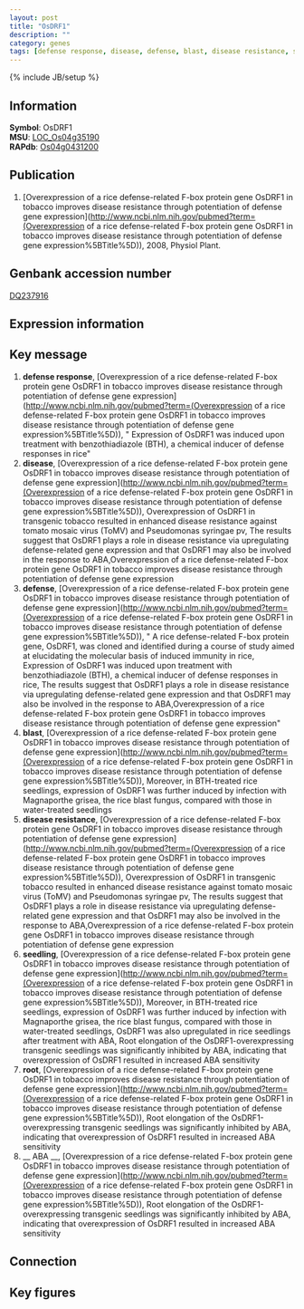 ```yaml
---
layout: post
title: "OsDRF1"
description: ""
category: genes
tags: [defense response, disease, defense, blast, disease resistance, seedling, root,  ABA ]
---
```

{% include JB/setup %}

## Information
__Symbol__: OsDRF1  
__MSU__: [LOC_Os04g35190](http://rice.plantbiology.msu.edu/cgi-bin/ORF_infopage.cgi?orf=LOC_Os04g35190)  
__RAPdb__: [Os04g0431200](http://rapdb.dna.affrc.go.jp/viewer/gbrowse_details/irgsp1?name=Os04g0431200)  

## Publication
1. [Overexpression of a rice defense-related F-box protein gene OsDRF1 in tobacco improves disease resistance through potentiation of defense gene expression](http://www.ncbi.nlm.nih.gov/pubmed?term=(Overexpression of a rice defense-related F-box protein gene OsDRF1 in tobacco improves disease resistance through potentiation of defense gene expression%5BTitle%5D)), 2008, Physiol Plant.

## Genbank accession number
[DQ237916](http://www.ncbi.nlm.nih.gov/nuccore/DQ237916)

## Expression information

## Key message
1. __defense response__, [Overexpression of a rice defense-related F-box protein gene OsDRF1 in tobacco improves disease resistance through potentiation of defense gene expression](http://www.ncbi.nlm.nih.gov/pubmed?term=(Overexpression of a rice defense-related F-box protein gene OsDRF1 in tobacco improves disease resistance through potentiation of defense gene expression%5BTitle%5D)), " Expression of OsDRF1 was induced upon treatment with benzothiadiazole (BTH), a chemical inducer of defense responses in rice"
2. __disease__, [Overexpression of a rice defense-related F-box protein gene OsDRF1 in tobacco improves disease resistance through potentiation of defense gene expression](http://www.ncbi.nlm.nih.gov/pubmed?term=(Overexpression of a rice defense-related F-box protein gene OsDRF1 in tobacco improves disease resistance through potentiation of defense gene expression%5BTitle%5D)),  Overexpression of OsDRF1 in transgenic tobacco resulted in enhanced disease resistance against tomato mosaic virus (ToMV) and Pseudomonas syringae pv, The results suggest that OsDRF1 plays a role in disease resistance via upregulating defense-related gene expression and that OsDRF1 may also be involved in the response to ABA,Overexpression of a rice defense-related F-box protein gene OsDRF1 in tobacco improves disease resistance through potentiation of defense gene expression
3. __defense__, [Overexpression of a rice defense-related F-box protein gene OsDRF1 in tobacco improves disease resistance through potentiation of defense gene expression](http://www.ncbi.nlm.nih.gov/pubmed?term=(Overexpression of a rice defense-related F-box protein gene OsDRF1 in tobacco improves disease resistance through potentiation of defense gene expression%5BTitle%5D)), " A rice defense-related F-box protein gene, OsDRF1, was cloned and identified during a course of study aimed at elucidating the molecular basis of induced immunity in rice, Expression of OsDRF1 was induced upon treatment with benzothiadiazole (BTH), a chemical inducer of defense responses in rice, The results suggest that OsDRF1 plays a role in disease resistance via upregulating defense-related gene expression and that OsDRF1 may also be involved in the response to ABA,Overexpression of a rice defense-related F-box protein gene OsDRF1 in tobacco improves disease resistance through potentiation of defense gene expression"
4. __blast__, [Overexpression of a rice defense-related F-box protein gene OsDRF1 in tobacco improves disease resistance through potentiation of defense gene expression](http://www.ncbi.nlm.nih.gov/pubmed?term=(Overexpression of a rice defense-related F-box protein gene OsDRF1 in tobacco improves disease resistance through potentiation of defense gene expression%5BTitle%5D)),  Moreover, in BTH-treated rice seedlings, expression of OsDRF1 was further induced by infection with Magnaporthe grisea, the rice blast fungus, compared with those in water-treated seedlings
5. __disease resistance__, [Overexpression of a rice defense-related F-box protein gene OsDRF1 in tobacco improves disease resistance through potentiation of defense gene expression](http://www.ncbi.nlm.nih.gov/pubmed?term=(Overexpression of a rice defense-related F-box protein gene OsDRF1 in tobacco improves disease resistance through potentiation of defense gene expression%5BTitle%5D)),  Overexpression of OsDRF1 in transgenic tobacco resulted in enhanced disease resistance against tomato mosaic virus (ToMV) and Pseudomonas syringae pv, The results suggest that OsDRF1 plays a role in disease resistance via upregulating defense-related gene expression and that OsDRF1 may also be involved in the response to ABA,Overexpression of a rice defense-related F-box protein gene OsDRF1 in tobacco improves disease resistance through potentiation of defense gene expression
6. __seedling__, [Overexpression of a rice defense-related F-box protein gene OsDRF1 in tobacco improves disease resistance through potentiation of defense gene expression](http://www.ncbi.nlm.nih.gov/pubmed?term=(Overexpression of a rice defense-related F-box protein gene OsDRF1 in tobacco improves disease resistance through potentiation of defense gene expression%5BTitle%5D)),  Moreover, in BTH-treated rice seedlings, expression of OsDRF1 was further induced by infection with Magnaporthe grisea, the rice blast fungus, compared with those in water-treated seedlings, OsDRF1 was also upregulated in rice seedlings after treatment with ABA, Root elongation of the OsDRF1-overexpressing transgenic seedlings was significantly inhibited by ABA, indicating that overexpression of OsDRF1 resulted in increased ABA sensitivity
7. __root__, [Overexpression of a rice defense-related F-box protein gene OsDRF1 in tobacco improves disease resistance through potentiation of defense gene expression](http://www.ncbi.nlm.nih.gov/pubmed?term=(Overexpression of a rice defense-related F-box protein gene OsDRF1 in tobacco improves disease resistance through potentiation of defense gene expression%5BTitle%5D)),  Root elongation of the OsDRF1-overexpressing transgenic seedlings was significantly inhibited by ABA, indicating that overexpression of OsDRF1 resulted in increased ABA sensitivity
8. __ ABA __, [Overexpression of a rice defense-related F-box protein gene OsDRF1 in tobacco improves disease resistance through potentiation of defense gene expression](http://www.ncbi.nlm.nih.gov/pubmed?term=(Overexpression of a rice defense-related F-box protein gene OsDRF1 in tobacco improves disease resistance through potentiation of defense gene expression%5BTitle%5D)),  Root elongation of the OsDRF1-overexpressing transgenic seedlings was significantly inhibited by ABA, indicating that overexpression of OsDRF1 resulted in increased ABA sensitivity

## Connection

## Key figures


